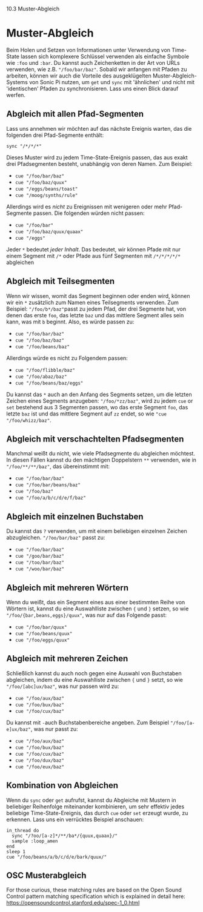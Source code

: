 10.3 Muster-Abgleich

# Muster-Abgleich

Beim Holen und Setzen von Informationen unter Verwendung von Time-State lassen sich komplexere Schlüssel verwenden als einfache Symbole wie `:foo` und `:bar`. Du kannst auch Zeichenketten in der Art von URLs verwenden, wie z.B. `"/foo/bar/baz"`. Sobald wir anfangen mit Pfaden zu arbeiten, können wir auch die Vorteile des ausgeklügelten Muster-Abgleich-Systems von Sonic Pi nutzen, um `get` und `sync` mit 'ähnlichen' und nicht mit 'identischen' Pfaden zu synchronisieren. Lass uns einen Blick darauf werfen.

## Abgleich mit allen Pfad-Segmenten

Lass uns annehmen wir möchten auf das nächste Ereignis warten, das die folgenden drei Pfad-Segmente enthält:

```
sync "/*/*/*"
```

Dieses Muster wird zu jedem Time-State-Ereignis passen, das aus exakt drei Pfadsegmenten besteht, unabhängig von deren Namen. Zum Beispiel:

* `cue "/foo/bar/baz"`
* `cue "/foo/baz/quux"`
* `cue "/eggs/beans/toast"`
* `cue "/moog/synths/rule"`

Allerdings wird es *nicht* zu Ereignissen mit wenigeren oder mehr Pfad-Segmente passen. Die folgenden würden nicht passen:

* `cue "/foo/bar"`
* `cue "/foo/baz/quux/quaax"`
* `cue "/eggs"`

Jeder `*` bedeutet *jeder Inhalt*. Das bedeutet, wir können Pfade mit nur einem Segment mit `/*` oder Pfade aus fünf Segmenten mit `/*/*/*/*/*` abgleichen

## Abgleich mit Teilsegmenten

Wenn wir wissen, womit das Segment beginnen oder enden wird, können wir ein `*` zusätzlich zum Namen eines Teilsegments verwenden. Zum Beispiel: `"/foo/b*/baz"`passt zu jedem Pfad, der drei Segmente hat, von denen das erste `foo`, das letzte `baz` und das mittlere Segment alles sein kann, was mit `b` beginnt. Also, es würde passen zu:

* `cue "/foo/bar/baz"`
* `cue "/foo/baz/baz"`
* `cue "/foo/beans/baz"`

Allerdings würde es nicht zu Folgendem passen:

* `cue "/foo/flibble/baz"`
* `cue "/foo/abaz/baz"`
* `cue "/foo/beans/baz/eggs"`

Du kannst das `*` auch an den Anfang des Segments setzen, um die letzten Zeichen eines Segments anzugeben: `"/foo/*zz/baz"`, wird zu jedem `cue` or `set` bestehend aus 3 Segmenten passen, wo das erste Segment `foo`, das letzte `baz` ist und das mittlere Segment auf `zz` endet, so wie `"cue "/foo/whizz/baz"`.

## Abgleich mit verschachtelten Pfadsegmenten

Manchmal weißt du nicht, wie viele Pfadsegmente du abgleichen möchtest. In diesen Fällen kannst du den mächtigen Doppelstern `**` verwenden, wie in `"/foo/**/**/baz"`, das übereinstimmt mit:

* `cue "/foo/bar/baz"`
* `cue "/foo/bar/beans/baz"`
* `cue "/foo/baz"`
* `cue "/foo/a/b/c/d/e/f/baz"`

## Abgleich mit einzelnen Buchstaben

Du kannst das `?` verwenden, um mit einem beliebigen einzelnen Zeichen abzugleichen. `"/?oo/bar/baz"` passt zu:


* `cue "/foo/bar/baz"`
* `cue "/goo/bar/baz"`
* `cue "/too/bar/baz"`
* `cue "/woo/bar/baz"`

## Abgleich mit mehreren Wörtern

Wenn du weißt, das ein Segment eines aus einer bestimmten Reihe von Wörtern ist, kannst du eine Auswahlliste zwischen `{` und `}` setzen, so wie `"/foo/{bar,beans,eggs}/quux"`, was nur auf das Folgende passt:

* `cue "/foo/bar/quux"`
* `cue "/foo/beans/quux"`
* `cue "/foo/eggs/quux"`

## Abgleich mit mehreren Zeichen

Schließlich kannst du auch noch gegen eine Auswahl von Buchstaben abgleichen, indem du eine Auswahlliste zwischen `{` und `}` setzt, so wie `"/foo/[abc]ux/baz"`, was nur passen wird zu:

* `cue "/foo/aux/baz"`
* `cue "/foo/bux/baz"`
* `cue "/foo/cux/baz"`


Du kannst mit `-`auch Buchstabenbereiche angeben. Zum Beispiel `"/foo/[a-e]ux/baz"`, was nur passt zu:

* `cue "/foo/aux/baz"`
* `cue "/foo/bux/baz"`
* `cue "/foo/cux/baz"`
* `cue "/foo/dux/baz"`
* `cue "/foo/eux/baz"`

## Kombination von Abgleichen

Wenn du `sync` oder `get` aufrufst, kannst du Abgleiche mit Mustern in beliebiger Reihenfolge miteinander kombinieren, um sehr effektiv jedes beliebige Time-State-Ereignis, das durch `cue` oder `set` erzeugt wurde, zu erkennen. Lass uns ein verrücktes Beispiel anschauen:

```
in_thread do
  sync "/?oo/[a-z]*/**/ba*/{quux,quaax}/"
  sample :loop_amen
end
sleep 1
cue "/foo/beans/a/b/c/d/e/bark/quux/"
```

## OSC Musterabgleich

For those curious, these matching rules are based on the Open Sound Control pattern matching specification which is explained in detail here: https://opensoundcontrol.stanford.edu/spec-1_0.html

